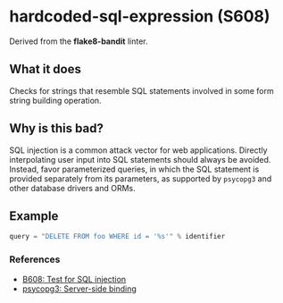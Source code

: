 # hardcoded-sql-expression (S608)

Derived from the **flake8-bandit** linter.

## What it does
Checks for strings that resemble SQL statements involved in some form
string building operation.

## Why is this bad?
SQL injection is a common attack vector for web applications. Directly
interpolating user input into SQL statements should always be avoided.
Instead, favor parameterized queries, in which the SQL statement is
provided separately from its parameters, as supported by `psycopg3`
and other database drivers and ORMs.

## Example
```python
query = "DELETE FROM foo WHERE id = '%s'" % identifier
```

### References
* [B608: Test for SQL injection](https://bandit.readthedocs.io/en/latest/plugins/b608_hardcoded_sql_expressions.html)
* [psycopg3: Server-side binding](https://www.psycopg.org/psycopg3/docs/basic/from_pg2.html#server-side-binding)
